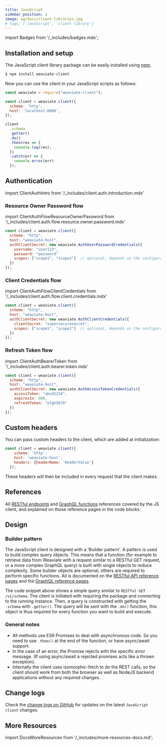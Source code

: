 ```yaml
---
title: JavaScript
sidebar_position: 2
image: og/docs/client-libraries.jpg
# tags: ['JavaScript', 'client library']
---
```

import Badges from '/_includes/badges.mdx';

<Badges/>

## Installation and setup

The JavaScript client library package can be easily installed using [npm](https://www.npmjs.com/).

<!-- Replace $ .. examples to remove the prompt ($) as it gets copied too along with the actual command -->
```bash
$ npm install weaviate-client
```

Now you can use the client in your JavaScript scripts as follows:

```javascript
const weaviate = require("weaviate-client");

const client = weaviate.client({
  scheme: 'http',
  host: 'localhost:8080',
});

client
  .schema
  .getter()
  .do()
  .then(res => {
    console.log(res);
  })
  .catch(err => {
    console.error(err)
  });
```

## Authentication

import ClientAuthIntro from '/_includes/client.auth.introduction.mdx'

<ClientAuthIntro clientName="JavaScript"/>

### Resource Owner Password flow

import ClientAuthFlowResourceOwnerPassword from '/_includes/client.auth.flow.resource.owner.password.mdx'

<ClientAuthFlowResourceOwnerPassword />


```js
const client = weaviate.client({
  scheme: "http",
  host: "weaviate-host",
  authClientSecret: new weaviate.AuthUserPasswordCredentials({
    username: "user123",
    password: "password"
    scopes: ["scope1", "scope2"]  // optional, depends on the configuration of your identity provider
  })
});
```

### Client Credentials flow

import ClientAuthFlowClientCredentials from '/_includes/client.auth.flow.client.credentials.mdx'

<ClientAuthFlowClientCredentials />

```js
const client = weaviate.client({
  scheme: "http",
  host: "weaviate-host",
  authClientSecret: new weaviate.AuthClientCredentials({
    clientSecret: "supersecuresecret",
    scopes: ["scope1", "scope2"]  // optional, depends on the configuration of your identity provider
  })
});
```

### Refresh Token flow

import ClientAuthBearerToken from '/_includes/client.auth.bearer.token.mdx'

<ClientAuthBearerToken />

```js
const client = weaviate.client({
  scheme: "http",
  host: "weaviate-host",
  authClientSecret: new weaviate.AuthAccessTokenCredentials({
    accessToken: "abcd1234",
    expiresIn: 900,
    refreshToken: "efgh5678"
  })
});
```

## Custom headers

You can pass custom headers to the client, which are added at initialization:

```js
const client = weaviate.client({
    scheme: 'http',
    host: 'weaviate-host',
    headers: {headerName: 'HeaderValue'}
  });
```

These headers will then be included in every request that the client makes.

## References

All [RESTful endpoints](../api/rest/index.md) and [GraphQL functions](../api/graphql/index.md) references covered by the JS client, and explained on those reference pages in the code blocks.

## Design

### Builder pattern

The JavaScript client is designed with a 'Builder pattern'. A pattern is used to build complex query objects. This means that a function (for example to retrieve data from Weaviate with a request similar to a RESTful GET request, or a more complex GraphQL query) is built with single objects to reduce complexity. Some builder objects are optional, others are required to perform specific functions. All is documented on the [RESTful API reference pages](../api/rest/index.md) and the [GraphQL reference pages](../api/graphql/index.md).

The code snippet above shows a simple query similar to `RESTful GET /v1/schema`. The client is initiated with requiring the package and connecting to the running instance. Then, a query is constructed with getting the `.schema` with `.getter()`. The query will be sent with the `.do()` function, this object is thus required for every function you want to build and execute. 

### General notes
- All methods use ES6 Promises to deal with asynchronous code. So you need to use `.then()` at the end of the function, or have async/await support.  
- In the case of an error, the Promise rejects with the specific error message. (If using async/await a rejected promises acts like a thrown exception).
- Internally the client uses isomorphic-fetch to do the REST calls, so the client should work from both the browser as well as NodeJS backend applications without any required changes.

## Change logs

Check the [change logs on GitHub](https://github.com/weaviate/weaviate-javascript-client/releases) for updates on the latest `JavaScript client` changes.

## More Resources

import DocsMoreResources from '/_includes/more-resources-docs.md';

<DocsMoreResources />
